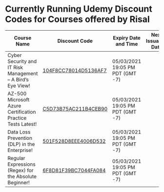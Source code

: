 # Currently Running Udemy Discount Codes for Courses offered by Risal

Course Name | Discount Code | Expiry Date and Time | Next Issuance Date
----------- | ------------- | -------------------- | ------------------
Cyber Security and IT Risk Management – A Bird’s Eye View! | [104F8CC78014D5136AF7](https://www.udemy.com/course/cyber-security-and-it-risk-management-in-the-enterprise/?couponCode=104F8CC78014D5136AF7) | 05/03/2021 19:05 PM PDT (GMT -7)
AZ-500 Microsoft Azure Certification Practice Tests Latest! | [C5D73B75AC211B4CEB90](https://www.udemy.com/course/az-500-microsoft-azure-security-certification-practice-tests-latest/?couponCode=C5D73B75AC211B4CEB90) | 05/03/2021 19:05 PM PDT (GMT -7)
Data Loss Prevention (DLP) in the Enterprise! | [501F528D8EEE4006D532](https://www.udemy.com/course/data-loss-prevention-dlp-in-the-enterprise/?couponCode=501F528D8EEE4006D532) | 05/03/2021 19:05 PM PDT (GMT -7) 
Regular Expressions (Regex) for the Absolute Beginner! | [6F8D81F39BC7044FA084](https://www.udemy.com/course/regular-expressions-regex-for-the-absolute-beginner/?couponCode=6F8D81F39BC7044FA084) | 05/03/2021 19:05 PM PDT (GMT -7)
